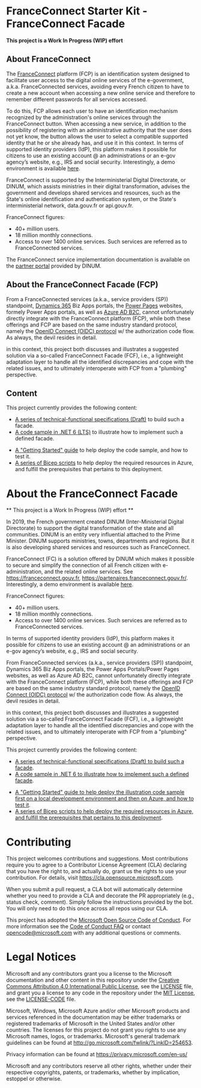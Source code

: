 # FranceConnect Starter Kit - FranceConnect Facade

**This project is a Work In Progress (WIP) effort**

## About FranceConnect

The [FranceConnect](https://franceconnect.gouv.fr) platform (FCP) is an identification system designed to facilitate user access to the digital online services of the e-government, a.k.a. FranceConnected services, avoiding every French citizen to have to create a new account when accessing a new online service and therefore to remember different passwords for all services accessed.

To do this, FCP allows each user to have an identification mechanism recognized by the administration's online services through the FranceConnect button. When accessing a new service, in addition to the possibility of registering with an administrative authority that the user does not yet know, the button allows the user to select a compatible supported identity that he or she already has, and use it in this context. In terms of supported identity providers (IdP), this platform makes it possible for citizens to use an existing account @ an administrations or an e-gov agency’s website, e.g., IRS and social security. Interestingly, a demo environment is available [here](https://fournisseur-de-service.dev-franceconnect.fr).

FranceConnect is supported by the Interministerial Digital Directorate, or DINUM, which assists ministries in their digital transformation, advises the government and develops shared services and resources, such as the State's online identification and authentication system, or the State's interministerial network, data.gouv.fr or api.gouv.fr.

FranceConnect figures:
- 40+ million users.
- 18 million monthly connections.
- Access to over 1400 online services. Such services are referred as to FranceConnected services.

The FranceConnect service implementation documentation is available on the [partner portal](https://partenaires.franceconnect.gouv.fr/) provided by DINUM.

## About the FranceConnect Facade (FCP)

From a FranceConnected services (a.k.a., service providers (SP)) standpoint, [Dynamics 365](https://dynamics.microsoft.com/) Biz Apps portals, the [Power Pages](https://powerpages.microsoft.com/) websites, formely Power Apps portals, as well as [Azure AD B2C](https://azure.microsoft.com/en-us/services/active-directory/external-identities/b2c/#overview), cannot unfortunately directly integrate with the FranceConnect platform (FCP), while both these offerings and FCP are based on the same industry standard protocol, namely the [OpenID Connect (OIDC) protocol](https://openid.net/specs/openid-connect-core-1_0.html) w/ the authorization code flow. As always, the devil resides in detail. 

in this context, this project both discusses and illustrates a suggested solution via a so-called FranceConnect Facade (FCF), i.e., a lightweight adaptation layer to handle all the identified discrepancies and cope with the related issues, and to ultimately interoperate with FCP from a "plumbing" perspective. 

## Content

This project currently provides the following content:
* [A series of technical-functional specifications (Draft)](https://github.com/microsoft/franceconnect-facade-dotnet-webapp-aspnetcore/tree/master/Specifications) to build such a facade.
* [A code sample in .NET 6 (LTS)](https://github.com/microsoft/franceconnect-facade-dotnet-webapp-aspnetcore/tree/master/Source) to illustrate how to implement such a defined facade. 
- [A "Getting Started" guide](https://github.com/microsoft/franceconnect-facade-dotnet-webapp-aspnetcore/tree/master/Documentation) to help deploy the code sample, and how to test it.
- [A series of Bicep scripts](ttps://github.com/microsoft/franceconnect-facade-dotnet-webapp-aspnetcore/tree/main/Scripts) to help deploy the required resources in Azure, and fulfill the prerequisites that pertains to this deployment.

# About the FranceConnect Facade

** This project is a Work In Progress (WIP) effort **

In 2019, the French government created DINUM (Inter-Ministerial Digital Directorate) to support the digital transformation of the state and all communities. DINUM is an entity very influential attached to the Prime Minister.
DINUM supports ministries, towns, departments and regions. But it is also developing shared services and resources such as FranceConnect.

FranceConnect (FC) is a solution offered by DINUM which makes it possible to secure and simplify the connection of all French citizen with e-administration, and the related online services. See https://franceconnect.gouv.fr, https://partenaires.franceconnect.gouv.fr/. Interestingly, a demo environment is available [here](https://fournisseur-de-service.dev-franceconnect.fr).

FranceConnect figures:
- 40+ million users.
- 18 million monthly connections.
- Access to over 1400 online services. Such services are referred as to FranceConnected services.

In terms of supported identity providers (IdP), this platform makes it possible for citizens to use an existing account @ an administrations or an e-gov agency’s website, e.g., IRS and social security. 

From FranceConnected services (a.k.a., service providers (SP)) standpoint, Dynamics 365 Biz Apps portals, the Power Apps Portals/Power Pages websites, as well as Azure AD B2C, cannot unfortunately directly integrate with the FranceConnect platform (FCP), while both these offerings and FCP are based on the same industry standard protocol, namely the [OpenID Connect (OIDC) protocol](https://openid.net/specs/openid-connect-core-1_0.html) w/ the authorization code flow. As always, the devil resides in detail. 

in this context, this project both discusses and illustrates a suggested solution via a so-called FranceConnect Facade (FCF), i.e., a lightweight adaptation layer to handle all the identified discrepancies and cope with the related issues, and to ultimately interoperate with FCP from a "plumbing" perspective. 

This project currently provides the following content:
* [A series of technical-functional specifications (Draft) to build such a facade](https://github.com/microsoft/franceconnect-facade-dotnet-webapp-aspnetcore/tree/master/specs).
* [A code sample in .NET 6 to illustrate how to implement such a defined facade](https://github.com/microsoft/franceconnect-facade-dotnet-webapp-aspnetcore/tree/master/code). 
- [A "Getting Started" guide to help deploy the illustration code sample first on a local development environment and then on Azure, and how to test it](https://github.com/microsoft/franceconnect-facade-dotnet-webapp-aspnetcore/tree/master/docs).
- [A series of Bicep scripts to help deploy the required resources in Azure, and fulfill the prerequisites that pertains to this deployment](ttps://github.com/microsoft/franceconnect-facade-dotnet-webapp-aspnetcore/tree/main/bicep).

# Contributing

This project welcomes contributions and suggestions.  Most contributions require you to agree to a
Contributor License Agreement (CLA) declaring that you have the right to, and actually do, grant us
the rights to use your contribution. For details, visit https://cla.opensource.microsoft.com.

When you submit a pull request, a CLA bot will automatically determine whether you need to provide
a CLA and decorate the PR appropriately (e.g., status check, comment). Simply follow the instructions
provided by the bot. You will only need to do this once across all repos using our CLA.

This project has adopted the [Microsoft Open Source Code of Conduct](https://opensource.microsoft.com/codeofconduct/).
For more information see the [Code of Conduct FAQ](https://opensource.microsoft.com/codeofconduct/faq/) or
contact [opencode@microsoft.com](mailto:opencode@microsoft.com) with any additional questions or comments.

# Legal Notices

Microsoft and any contributors grant you a license to the Microsoft documentation and other content
in this repository under the [Creative Commons Attribution 4.0 International Public License](https://creativecommons.org/licenses/by/4.0/legalcode),
see the [LICENSE](LICENSE) file, and grant you a license to any code in the repository under the [MIT License](https://opensource.org/licenses/MIT), see the
[LICENSE-CODE](LICENSE-CODE) file.

Microsoft, Windows, Microsoft Azure and/or other Microsoft products and services referenced in the documentation
may be either trademarks or registered trademarks of Microsoft in the United States and/or other countries.
The licenses for this project do not grant you rights to use any Microsoft names, logos, or trademarks.
Microsoft's general trademark guidelines can be found at http://go.microsoft.com/fwlink/?LinkID=254653.

Privacy information can be found at https://privacy.microsoft.com/en-us/

Microsoft and any contributors reserve all other rights, whether under their respective copyrights, patents,
or trademarks, whether by implication, estoppel or otherwise.
